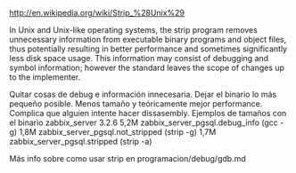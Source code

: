 http://en.wikipedia.org/wiki/Strip_%28Unix%29

In Unix and Unix-like operating systems, the strip program removes unnecessary information from executable binary programs and object files, thus potentially resulting in better performance and sometimes significantly less disk space usage. This information may consist of debugging and symbol information; however the standard leaves the scope of changes up to the implementer.

Quitar cosas de debug e información innecesaria. Dejar el binario lo más pequeño posible.
Menos tamaño y teóricamente mejor performance.
Complica que alguien intente hacer dissasembly.
Ejemplos de tamaños con el binario zabbix_server 3.2.6
  5,2M    zabbix_server_pgsql.debug_info (gcc -g)
  1,8M    zabbix_server_pgsql.not_stripped (strip -g)
  1,7M    zabbix_server_pgsql.stripped (strip -a)

Más info sobre como usar strip en programacion/debug/gdb.md
